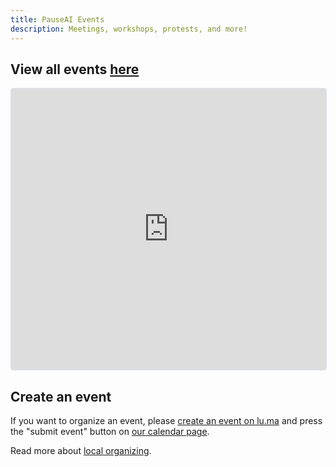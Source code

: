 ```yaml
---
title: PauseAI Events
description: Meetings, workshops, protests, and more!
---
```


## View all events [here](https://lu.ma/PauseAI)

<iframe
  src="https://lu.ma/embed/calendar/cal-E1qhLPs5IvlQr8S/events?"
  height="450"
  frameborder="0"
  style="border: 1px solid #bfcbda88; border-radius: 4px; width: 100%;"
  allowfullscreen="true"
  aria-hidden="false"
  tabindex="0"
></iframe>

## Create an event

If you want to organize an event, please [create an event on lu.ma](https://lu.ma/create) and press the "submit event" button on [our calendar page](https://lu.ma/PauseAI).

Read more about [local organizing](/local-organizing).
